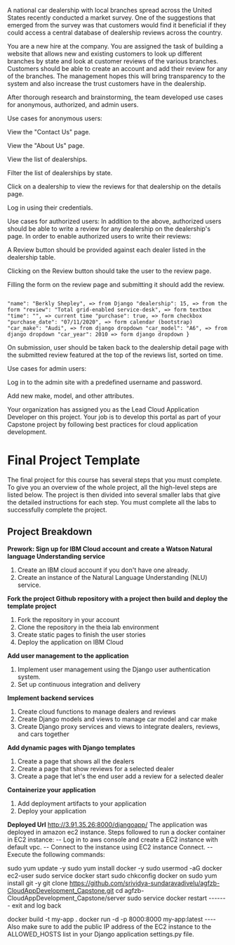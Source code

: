 A national car dealership with local branches spread across the United States recently conducted a market survey. One of the suggestions that emerged from the survey was that customers would find it beneficial if they could access a central database of dealership reviews across the country.

You are a new hire at the company. You are assigned the task of building a website that allows new and existing customers to look up different branches by state and look at customer reviews of the various branches. Customers should be able to create an account and add their review for any of the branches. The management hopes this will bring transparency to the system and also increase the trust customers have in the dealership.

After thorough research and brainstorming, the team developed use cases for anonymous, authorized, and admin users.

Use cases for anonymous users:

View the "Contact Us" page.

View the "About Us" page.

View the list of dealerships.

Filter the list of dealerships by state.

Click on a dealership to view the reviews for that dealership on the details page.

Log in using their credentials.

Use cases for authorized users: In addition to the above, authorized users should be able to write a review for any dealership on the dealership's page. In order to enable authorized users to write their reviews:

A Review button should be provided against each dealer listed in the dealership table.

Clicking on the Review button should take the user to the review page.

Filling the form on the review page and submitting it should add the review. 

```{ "user_id": 1, 

"name": "Berkly Shepley", => from Django "dealership": 15, => from the form "review": "Total grid-enabled service-desk", => form textbox "time": "", => current time "purchase": true, => form checkbox "purchase_date": "07/11/2020", => form calendar (bootstrap) "car_make": "Audi", => from django dropdown "car_model": "A6", => from django dropdown "car_year": 2010 => form django dropdown } 

```

On submission, user should be taken back to the dealership detail page with the submitted review featured at the top of the reviews list, sorted on time.

Use cases for admin users:

Log in to the admin site with a predefined username and password.

Add new make, model, and other attributes.

Your organization has assigned you as the Lead Cloud Application Developer on this project. Your job is to develop this portal as part of your Capstone project by following best practices for cloud application development.

# Final Project Template

The final project for this course has several steps that you must complete. 
To give you an overview of the whole project, all the high-level steps are listed below. 
The project is then divided into several smaller labs that give the detailed instructions for each step. 
You must complete all the labs to successfully complete the project.

## Project Breakdown

**Prework: Sign up for IBM Cloud account and create a Watson Natural language Understanding service**
1. Create an IBM cloud account if you don't have one already.
2. Create an instance of the Natural Language Understanding (NLU) service.

**Fork the project Github repository with a project then build and deploy the template project**
1. Fork the repository in your account
2. Clone the repository in the theia lab environment
3. Create static pages to finish the user stories
4. Deploy the application on IBM Cloud

**Add user management to the application**
1. Implement user management using the Django user authentication system.
2. Set up continuous integration and delivery

**Implement backend services**
1. Create cloud functions to manage dealers and reviews
2. Create Django models and views to manage car model and car make
3. Create Django proxy services and views to integrate dealers, reviews, and cars together
 
**Add dynamic pages with Django templates**
1. Create a page that shows all the dealers
2. Create a page that show reviews for a selected dealer
3. Create a page that let's the end user add a review for a selected dealer

**Containerize your application**
1. Add deployment artifacts to your application
2. Deploy your application

**Deployed Url**
http://3.91.35.26:8000/djangoapp/
The application was deployed in amazon ec2 instance.
Steps followed to run a docker container in EC2 instance:
-- Log in to aws console and create a EC2 instance with default vpc.
-- Connect to the instance using EC2 instance Connect.
-- Execute the following commands:

sudo yum update -y
sudo yum install docker -y
sudo usermod -aG docker ec2-user
sudo service docker start
sudo chkconfig docker on
sudo yum install git -y
git clone https://github.com/srividya-sundaravadivelu/agfzb-CloudAppDevelopment_Capstone.git
cd agfzb-CloudAppDevelopment_Capstone/server
sudo service docker restart
------- exit and log back

docker build -t my-app .
docker run -d -p 8000:8000  my-app:latest
---- Also make sure to add the public IP address of the EC2 instance to the ALLOWED_HOSTS list in your Django application settings.py file.


